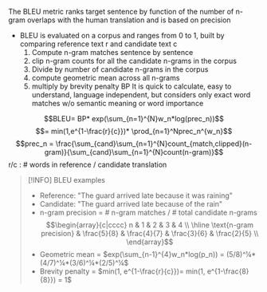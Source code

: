 The BLEU metric ranks target sentence by function of the number of n-gram overlaps with the human translation and is based on precision
- BLEU is evaluated on a corpus and ranges from 0 to 1, built by comparing reference text r and candidate text c
	1. Compute n-gram matches sentence by sentence
	2. clip n-gram counts for all the candidate n-grams in the corpus
	3. Divide by number of candidate n-grams in the corpus
	4. compute geometric mean across all n-grams
	5. multiply by brevity penalty BP
It is quick to calculate, easy to understand, language independent, but considers only exact word matches w/o semantic meaning or word importance

$$BLEU= BP* exp(\sum_{n=1}^{N}w_n*log(prec_n))$$
$$= min(1,e^{1-\frac{r}{c}})* \prod_{n=1}^Nprec_n^{w_n}$$
$$prec_n = \frac{\sum_{cand}\sum_{n=1}^{N}count_{match,clipped}(n-gram)}{\sum_{cand}\sum_{n=1}^{N}count(n-gram)}$$
r/c : # words in reference / candidate translation


>[!INFO] BLEU examples
>- Reference: "The guard arrived late because it was raining"
>- Candidate: "The guard arrived late because of the rain"
>- n-gram precision = # n-gram matches / # total candidate n-grams
>$$\begin{array}{c|cccc}
> n & 1 & 2 & 3 & 4 \\
> \hline
> \text{n-gram precision} & \frac{5}{8} & \frac{4}{7} & \frac{3}{6} & \frac{2}{5} \\
> \end{array}$$
> - Geometric mean = $exp(\sum_{n-1}^{4}w_n*log(p_n)) = (5/8)^¼*(4/7)^¼*(3/6)^¼*(2/5)^¼$
> - Brevity penalty = $min(1, e^{1-\frac{r}{c}})= min(1, e^{1-\frac{8}{8}}) = 1$

